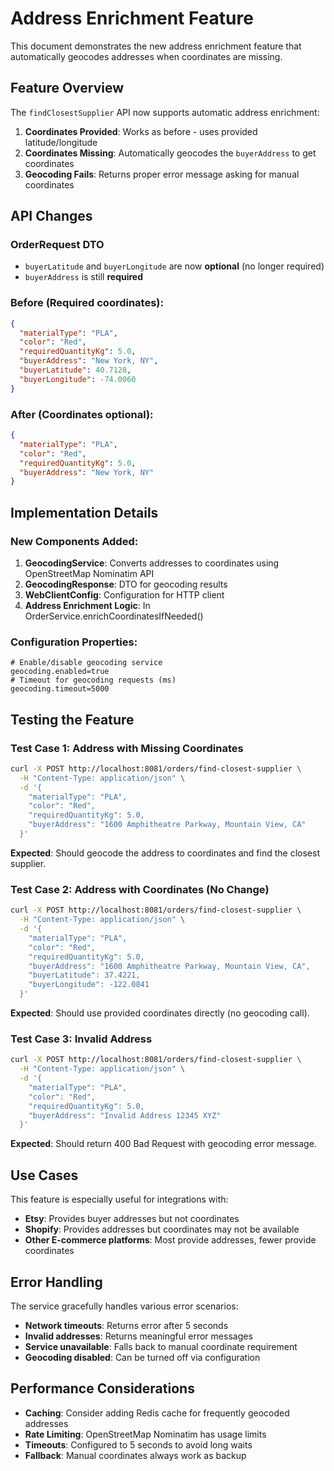 # Address Enrichment Feature

This document demonstrates the new address enrichment feature that automatically geocodes addresses when coordinates are missing.

## Feature Overview

The `findClosestSupplier` API now supports automatic address enrichment:

1. **Coordinates Provided**: Works as before - uses provided latitude/longitude
2. **Coordinates Missing**: Automatically geocodes the `buyerAddress` to get coordinates
3. **Geocoding Fails**: Returns proper error message asking for manual coordinates

## API Changes

### OrderRequest DTO
- `buyerLatitude` and `buyerLongitude` are now **optional** (no longer required)
- `buyerAddress` is still **required**

### Before (Required coordinates):
```json
{
  "materialType": "PLA",
  "color": "Red",
  "requiredQuantityKg": 5.0,
  "buyerAddress": "New York, NY",
  "buyerLatitude": 40.7128,
  "buyerLongitude": -74.0060
}
```

### After (Coordinates optional):
```json
{
  "materialType": "PLA",
  "color": "Red", 
  "requiredQuantityKg": 5.0,
  "buyerAddress": "New York, NY"
}
```

## Implementation Details

### New Components Added:

1. **GeocodingService**: Converts addresses to coordinates using OpenStreetMap Nominatim API
2. **GeocodingResponse**: DTO for geocoding results
3. **WebClientConfig**: Configuration for HTTP client
4. **Address Enrichment Logic**: In OrderService.enrichCoordinatesIfNeeded()

### Configuration Properties:
```properties
# Enable/disable geocoding service
geocoding.enabled=true
# Timeout for geocoding requests (ms)
geocoding.timeout=5000
```

## Testing the Feature

### Test Case 1: Address with Missing Coordinates
```bash
curl -X POST http://localhost:8081/orders/find-closest-supplier \
  -H "Content-Type: application/json" \
  -d '{
    "materialType": "PLA",
    "color": "Red",
    "requiredQuantityKg": 5.0,
    "buyerAddress": "1600 Amphitheatre Parkway, Mountain View, CA"
  }'
```

**Expected**: Should geocode the address to coordinates and find the closest supplier.

### Test Case 2: Address with Coordinates (No Change)
```bash
curl -X POST http://localhost:8081/orders/find-closest-supplier \
  -H "Content-Type: application/json" \
  -d '{
    "materialType": "PLA", 
    "color": "Red",
    "requiredQuantityKg": 5.0,
    "buyerAddress": "1600 Amphitheatre Parkway, Mountain View, CA",
    "buyerLatitude": 37.4221,
    "buyerLongitude": -122.0841
  }'
```

**Expected**: Should use provided coordinates directly (no geocoding call).

### Test Case 3: Invalid Address
```bash
curl -X POST http://localhost:8081/orders/find-closest-supplier \
  -H "Content-Type: application/json" \
  -d '{
    "materialType": "PLA",
    "color": "Red", 
    "requiredQuantityKg": 5.0,
    "buyerAddress": "Invalid Address 12345 XYZ"
  }'
```

**Expected**: Should return 400 Bad Request with geocoding error message.

## Use Cases

This feature is especially useful for integrations with:
- **Etsy**: Provides buyer addresses but not coordinates
- **Shopify**: Provides addresses but coordinates may not be available  
- **Other E-commerce platforms**: Most provide addresses, fewer provide coordinates

## Error Handling

The service gracefully handles various error scenarios:
- **Network timeouts**: Returns error after 5 seconds
- **Invalid addresses**: Returns meaningful error messages
- **Service unavailable**: Falls back to manual coordinate requirement
- **Geocoding disabled**: Can be turned off via configuration

## Performance Considerations

- **Caching**: Consider adding Redis cache for frequently geocoded addresses
- **Rate Limiting**: OpenStreetMap Nominatim has usage limits
- **Timeouts**: Configured to 5 seconds to avoid long waits
- **Fallback**: Manual coordinates always work as backup

